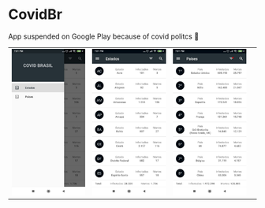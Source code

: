# CovidBr

App suspended on Google Play because of covid politcs :closed_lock_with_key:


| | | | |
|:-------------------------:|:-------------------------:|:-------------------------:|:-------------------------:|
|<img width="1604" alt="menu" src="https://github.com/joaooab/covidbr/blob/master/covidbr1.jpeg"> | <img width="1604" alt="estados" src="https://github.com/joaooab/covidbr/blob/master/covidbr2.jpeg">|<img width="1604" alt="países" src="https://github.com/joaooab/covidbr/blob/master/covidbr3.jpeg">|
